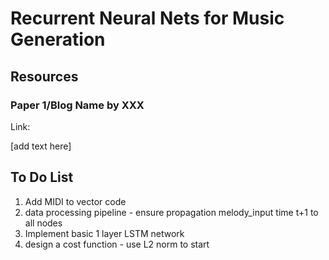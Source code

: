 # Recurrent Neural Nets for Music Generation

## Resources 

### Paper 1/Blog Name by XXX
Link:   

[add text here]

## To Do List
  1. Add MIDI to vector code
  2. data processing pipeline - ensure propagation melody_input time t+1 to all nodes
  3. Implement basic 1 layer LSTM network 
  4. design a cost function - use L2 norm to start
